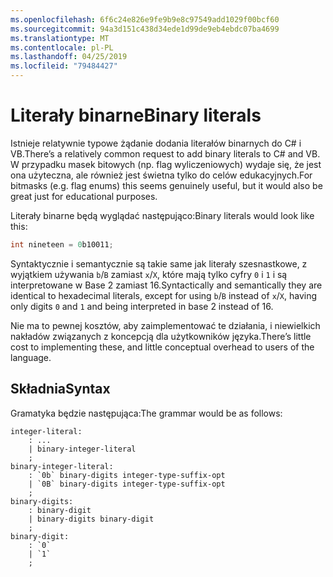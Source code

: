 ```yaml
---
ms.openlocfilehash: 6f6c24e826e9fe9b9e8c97549add1029f00bcf60
ms.sourcegitcommit: 94a3d151c438d34ede1d99de9eb4ebdc07ba4699
ms.translationtype: MT
ms.contentlocale: pl-PL
ms.lasthandoff: 04/25/2019
ms.locfileid: "79484427"
---
```

# <a name="binary-literals"></a><span data-ttu-id="cd19e-101">Literały binarne</span><span class="sxs-lookup"><span data-stu-id="cd19e-101">Binary literals</span></span>

<span data-ttu-id="cd19e-102">Istnieje relatywnie typowe żądanie dodania literałów binarnych do C# i VB.</span><span class="sxs-lookup"><span data-stu-id="cd19e-102">There’s a relatively common request to add binary literals to C# and VB.</span></span> <span data-ttu-id="cd19e-103">W przypadku masek bitowych (np. flag wyliczeniowych) wydaje się, że jest ona użyteczna, ale również jest świetna tylko do celów edukacyjnych.</span><span class="sxs-lookup"><span data-stu-id="cd19e-103">For bitmasks (e.g. flag enums) this seems genuinely useful, but it would also be great just for educational purposes.</span></span>

<span data-ttu-id="cd19e-104">Literały binarne będą wyglądać następująco:</span><span class="sxs-lookup"><span data-stu-id="cd19e-104">Binary literals would look like this:</span></span>

```csharp
int nineteen = 0b10011;
```

<span data-ttu-id="cd19e-105">Syntaktycznie i semantycznie są takie same jak literały szesnastkowe, z wyjątkiem używania `b`/`B` zamiast `x`/`X`, które mają tylko cyfry `0` i `1` i są interpretowane w Base 2 zamiast 16.</span><span class="sxs-lookup"><span data-stu-id="cd19e-105">Syntactically and semantically they are identical to hexadecimal literals, except for using `b`/`B` instead of `x`/`X`, having only digits `0` and `1` and being interpreted in base 2 instead of 16.</span></span>

<span data-ttu-id="cd19e-106">Nie ma to pewnej kosztów, aby zaimplementować te działania, i niewielkich nakładów związanych z koncepcją dla użytkowników języka.</span><span class="sxs-lookup"><span data-stu-id="cd19e-106">There’s little cost to implementing these, and little conceptual overhead to users of the language.</span></span>

## <a name="syntax"></a><span data-ttu-id="cd19e-107">Składnia</span><span class="sxs-lookup"><span data-stu-id="cd19e-107">Syntax</span></span>

<span data-ttu-id="cd19e-108">Gramatyka będzie następująca:</span><span class="sxs-lookup"><span data-stu-id="cd19e-108">The grammar would be as follows:</span></span>

```antlr
integer-literal:
    : ...
    | binary-integer-literal
    ;
binary-integer-literal:
    : `0b` binary-digits integer-type-suffix-opt
    | `0B` binary-digits integer-type-suffix-opt
    ;
binary-digits:
    : binary-digit
    | binary-digits binary-digit
    ;
binary-digit:
    : `0`
    | `1`
    ;
```

